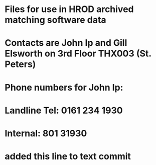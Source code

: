 # Files for use in HROD archived matching software data
# Contacts are John Ip and Gill Elsworth on 3rd Floor THX003 (St. Peters)
# Phone numbers for John Ip: 
# Landline Tel: 0161 234 1930
# Internal:  801 31930
# added this line to text commit